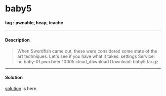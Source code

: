 # **baby5**

#### tag : pwnable, heap, tcache

-----------------------------------------------

#### Description

>When Swordfish came out, these were considered some state of the art techniques. Let's see if you have what it takes.
settings Service: nc baby-01.pwn.beer 10005
cloud_download Download: baby5.tar.gz

-----------------------------------------------

#### Solution

[solution](./solve.py) is here.
